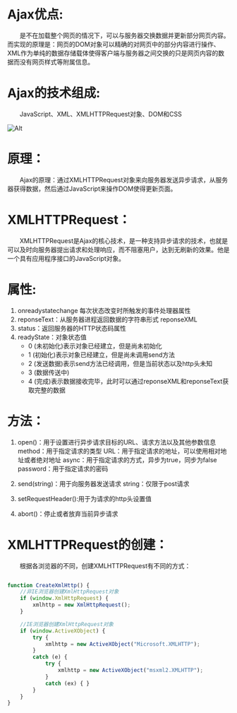 # Ajax优点:
　　是不在加载整个网页的情况下，可以与服务器交换数据并更新部分网页内容。而实现的原理是：网页的DOM对象可以精确的对网页中的部分内容进行操作、XML作为单纯的数据存储载体使得客户端与服务器之间交换的只是网页内容的数据而没有网页样式等附属信息。

# Ajax的技术组成:
　　JavaScript、XML、XMLHTTPRequest对象、DOM和CSS

![Alt](https://images2015.cnblogs.com/blog/1018541/201612/1018541-20161202170336021-461606131.png)

# 原理：
　　Ajax的原理：通过XMLHTTPRequest对象来向服务器发送异步请求，从服务器获得数据，然后通过JavaScript来操作DOM使得更新页面。

# XMLHTTPRequest：
　　XMLHTTPRequest是Ajax的核心技术，是一种支持异步请求的技术，也就是可以及时向服务器提出请求和处理响应，而不阻塞用户，达到无刷新的效果。他是一个具有应用程序接口的JavaScript对象。


# 属性:
1. onreadystatechange 每次状态改变时所触发的事件处理器属性
2. reponseText：从服务器进程返回数据的字符串形式
reponseXML
3. status：返回服务器的HTTP状态码属性
4. readyState：对象状态值
    * 0 (未初始化)表示对象已经建立，但是尚未初始化
    * 1 (初始化)表示对象已经建立，但是尚未调用send方法
    * 2 (发送数据)表示send方法已经调用，但是当前状态以及http头未知
    * 3 (数据传送中)
    * 4 (完成)表示数据接收完毕，此时可以通过reponseXML和reponseText获取完整的数据

# 方法：
1. open()：用于设置进行异步请求目标的URL、请求方法以及其他参数信息
    method：用于指定请求的类型
    URL：用于指定请求的地址，可以使用相对地址或者绝对地址
    async：用于指定请求的方式，异步为true，同步为false
    password：用于指定请求的密码

2. send(string)：用于向服务器发送请求
    string：仅限于post请求

3. setRequestHeader():用于为请求的http头设置值

4. abort()：停止或者放弃当前异步请求


# XMLHTTPRequest的创建：
　　根据各浏览器的不同，创建XMLHTTPRequest有不同的方式：
```js

function CreateXmlHttp() {
    //非IE浏览器创建XmlHttpRequest对象
    if (window.XmlHttpRequest) {
        xmlhttp = new XmlHttpRequest();
    }

    //IE浏览器创建XmlHttpRequest对象
    if (window.ActiveXObject) {
        try {
            xmlhttp = new ActiveXObject("Microsoft.XMLHTTP");
        }
        catch (e) {
            try {
                xmlhttp = new ActiveXObject("msxml2.XMLHTTP");
            }
            catch (ex) { }
        }
    }
}
```




